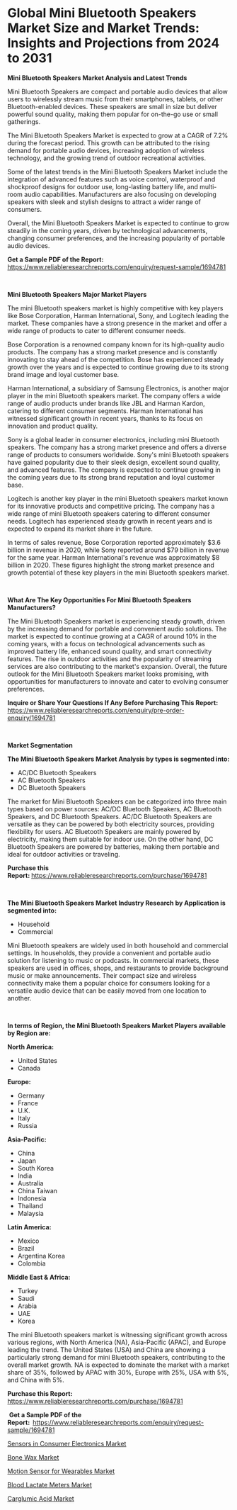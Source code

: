 <p><h1>Global Mini Bluetooth Speakers Market Size and Market Trends: Insights and Projections from 2024 to 2031</h1></p><p><strong>Mini Bluetooth Speakers Market Analysis and Latest Trends</strong></p>
<p><p>Mini Bluetooth Speakers are compact and portable audio devices that allow users to wirelessly stream music from their smartphones, tablets, or other Bluetooth-enabled devices. These speakers are small in size but deliver powerful sound quality, making them popular for on-the-go use or small gatherings.</p><p>The Mini Bluetooth Speakers Market is expected to grow at a CAGR of 7.2% during the forecast period. This growth can be attributed to the rising demand for portable audio devices, increasing adoption of wireless technology, and the growing trend of outdoor recreational activities.</p><p>Some of the latest trends in the Mini Bluetooth Speakers Market include the integration of advanced features such as voice control, waterproof and shockproof designs for outdoor use, long-lasting battery life, and multi-room audio capabilities. Manufacturers are also focusing on developing speakers with sleek and stylish designs to attract a wider range of consumers.</p><p>Overall, the Mini Bluetooth Speakers Market is expected to continue to grow steadily in the coming years, driven by technological advancements, changing consumer preferences, and the increasing popularity of portable audio devices.</p></p>
<p><strong>Get a Sample PDF of the Report:&nbsp;</strong> <a href="https://www.reliableresearchreports.com/enquiry/request-sample/1694781">https://www.reliableresearchreports.com/enquiry/request-sample/1694781</a></p>
<p>&nbsp;</p>
<p><strong>Mini Bluetooth Speakers Major Market Players</strong></p>
<p><p>The mini Bluetooth speakers market is highly competitive with key players like Bose Corporation, Harman International, Sony, and Logitech leading the market. These companies have a strong presence in the market and offer a wide range of products to cater to different consumer needs.</p><p>Bose Corporation is a renowned company known for its high-quality audio products. The company has a strong market presence and is constantly innovating to stay ahead of the competition. Bose has experienced steady growth over the years and is expected to continue growing due to its strong brand image and loyal customer base.</p><p>Harman International, a subsidiary of Samsung Electronics, is another major player in the mini Bluetooth speakers market. The company offers a wide range of audio products under brands like JBL and Harman Kardon, catering to different consumer segments. Harman International has witnessed significant growth in recent years, thanks to its focus on innovation and product quality.</p><p>Sony is a global leader in consumer electronics, including mini Bluetooth speakers. The company has a strong market presence and offers a diverse range of products to consumers worldwide. Sony's mini Bluetooth speakers have gained popularity due to their sleek design, excellent sound quality, and advanced features. The company is expected to continue growing in the coming years due to its strong brand reputation and loyal customer base.</p><p>Logitech is another key player in the mini Bluetooth speakers market known for its innovative products and competitive pricing. The company has a wide range of mini Bluetooth speakers catering to different consumer needs. Logitech has experienced steady growth in recent years and is expected to expand its market share in the future.</p><p>In terms of sales revenue, Bose Corporation reported approximately $3.6 billion in revenue in 2020, while Sony reported around $79 billion in revenue for the same year. Harman International's revenue was approximately $8 billion in 2020. These figures highlight the strong market presence and growth potential of these key players in the mini Bluetooth speakers market.</p></p>
<p>&nbsp;</p>
<p><strong>What Are The Key Opportunities For Mini Bluetooth Speakers Manufacturers?</strong></p>
<p><p>The Mini Bluetooth Speakers market is experiencing steady growth, driven by the increasing demand for portable and convenient audio solutions. The market is expected to continue growing at a CAGR of around 10% in the coming years, with a focus on technological advancements such as improved battery life, enhanced sound quality, and smart connectivity features. The rise in outdoor activities and the popularity of streaming services are also contributing to the market's expansion. Overall, the future outlook for the Mini Bluetooth Speakers market looks promising, with opportunities for manufacturers to innovate and cater to evolving consumer preferences.</p></p>
<p><strong>Inquire or Share Your Questions If Any Before Purchasing This Report:</strong> <a href="https://www.reliableresearchreports.com/enquiry/pre-order-enquiry/1694781">https://www.reliableresearchreports.com/enquiry/pre-order-enquiry/1694781</a></p>
<p>&nbsp;</p>
<p><strong>Market Segmentation</strong></p>
<p><strong>The Mini Bluetooth Speakers Market Analysis by types is segmented into:</strong></p>
<p><ul><li>AC/DC Bluetooth Speakers</li><li>AC Bluetooth Speakers</li><li>DC Bluetooth Speakers</li></ul></p>
<p><p>The market for Mini Bluetooth Speakers can be categorized into three main types based on power sources: AC/DC Bluetooth Speakers, AC Bluetooth Speakers, and DC Bluetooth Speakers. AC/DC Bluetooth Speakers are versatile as they can be powered by both electricity sources, providing flexibility for users. AC Bluetooth Speakers are mainly powered by electricity, making them suitable for indoor use. On the other hand, DC Bluetooth Speakers are powered by batteries, making them portable and ideal for outdoor activities or traveling.</p></p>
<p><strong>Purchase this Report:&nbsp;</strong><a href="https://www.reliableresearchreports.com/purchase/1694781">https://www.reliableresearchreports.com/purchase/1694781</a></p>
<p>&nbsp;</p>
<p><strong>The Mini Bluetooth Speakers Market Industry Research by Application is segmented into:</strong></p>
<p><ul><li>Household</li><li>Commercial</li></ul></p>
<p><p>Mini Bluetooth speakers are widely used in both household and commercial settings. In households, they provide a convenient and portable audio solution for listening to music or podcasts. In commercial markets, these speakers are used in offices, shops, and restaurants to provide background music or make announcements. Their compact size and wireless connectivity make them a popular choice for consumers looking for a versatile audio device that can be easily moved from one location to another.</p></p>
<p>&nbsp;</p>
<p><strong>In terms of Region, the Mini Bluetooth Speakers Market Players available by Region are:</strong></p>
<p>
    <p> <strong> North America: </strong>
        <ul>
            <li>United States</li>
            <li>Canada</li>
        </ul>
        </p> 
    <p> <strong> Europe: </strong>
        <ul>
            <li>Germany</li>
            <li>France</li>
            <li>U.K.</li>
            <li>Italy</li>
            <li>Russia</li>
        </ul>
        </p> 
    <p> <strong> Asia-Pacific: </strong>
        <ul>
            <li>China</li>
            <li>Japan</li>
            <li>South Korea</li>
            <li>India</li>
            <li>Australia</li>
            <li>China Taiwan</li>
            <li>Indonesia</li>
            <li>Thailand</li>
            <li>Malaysia</li>
        </ul>
        </p> 
    <p> <strong> Latin America: </strong>
        <ul>
            <li>Mexico</li>
            <li>Brazil</li>
            <li>Argentina Korea</li>
            <li>Colombia</li>
        </ul>
        </p> 
    <p> <strong> Middle East & Africa: </strong>
        <ul>
            <li>Turkey</li>
            <li>Saudi</li>
            <li>Arabia</li>
            <li>UAE</li>
            <li>Korea</li>
        </ul>
    </p>
    </p>
<p><p>The mini Bluetooth speakers market is witnessing significant growth across various regions, with North America (NA), Asia-Pacific (APAC), and Europe leading the trend. The United States (USA) and China are showing a particularly strong demand for mini Bluetooth speakers, contributing to the overall market growth. NA is expected to dominate the market with a market share of 35%, followed by APAC with 30%, Europe with 25%, USA with 5%, and China with 5%.</p></p>
<p><strong>Purchase this Report: </strong><a href="https://www.reliableresearchreports.com/purchase/1694781">https://www.reliableresearchreports.com/purchase/1694781</a></p>
<p>&nbsp;<strong>Get a Sample PDF of the Report:&nbsp;&nbsp;</strong><a href="https://www.reliableresearchreports.com/enquiry/request-sample/1694781">https://www.reliableresearchreports.com/enquiry/request-sample/1694781</a></p>
<p><strong></strong></p>
<p><p><a href="https://github.com/angelajermaine/Market-Research-Report-List-2/blob/main/sensors-in-consumer-electronics-market.md">Sensors in Consumer Electronics Market</a></p><p><a href="https://medium.com/@juliepayne1928/bone-wax-market-outlook-industry-overview-and-forecast-2024-to-2031-d82406e88ef8">Bone Wax Market</a></p><p><a href="https://github.com/provorikovar/Market-Research-Report-List-3/blob/main/motion-sensor-for-wearables-market.md">Motion Sensor for Wearables Market</a></p><p><a href="https://issuu.com/reportprime-2/docs/blood-lactate-meters-market-size-2030.pptx">Blood Lactate Meters Market</a></p><p><a href="https://medium.com/@juliepayne1928/analyzing-carglumic-acid-market-global-industry-perspective-and-forecast-2024-to-2031-b90214d89b46">Carglumic Acid Market</a></p></p>